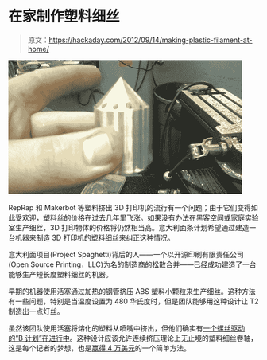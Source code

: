 # 在家制作塑料细丝

> 原文：<https://hackaday.com/2012/09/14/making-plastic-filament-at-home/>

![](img/6131a61d9c851059ffd8dfce71a003d5.png "pineapple")

RepRap 和 Makerbot 等塑料挤出 3D 打印机的流行有一个问题；由于它们变得如此受欢迎，塑料丝的价格在过去几年里飞涨。如果没有办法在黑客空间或家庭实验室生产细丝，3D 打印物体的价格将仍然相当高。意大利面条计划希望通过建造一台机器来制造 3D 打印机的塑料细丝来纠正这种情况。

意大利面项目(Project Spaghetti)背后的人——一个以开源印刷有限责任公司(Open Source Printing，LLC)为名的制造商的松散合并——已经成功建造了一台能够生产短长度塑料细丝的机器。

早期的机器使用活塞通过加热的钢管挤压 ABS 塑料小颗粒来生产细丝。这种方法有一些问题，特别是当温度设置为 480 华氏度时，但是团队能够用这种设计让 T2 制造出一点灯丝。

虽然该团队使用活塞将熔化的塑料从喷嘴中挤出，但他们确实有[一个螺丝驱动的“B 计划”在进行中](http://projectspaghettidinner.wordpress.com/2012/08/18/plan-b/)。这种设计应该允许连续挤压理论上无止境的塑料细丝卷轴，这是每个记者的梦想，也是[赢得 4 万美元](http://hackaday.com/2012/05/22/win-40000-for-squirting-plastic-out-of-a-nozzle/)的一个简单方法。